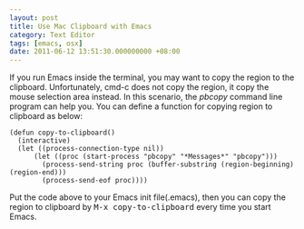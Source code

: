 ```yaml
---
layout: post
title: Use Mac Clipboard with Emacs
category: Text Editor
tags: [emacs, osx]
date: 2011-06-12 13:51:30.000000000 +08:00
---
```

If you run Emacs inside the terminal, you may want to copy the region to the
clipboard.  Unfortunately, cmd-c does not copy the region, it copy the mouse
selection area instead.  In this scenario, the *pbcopy* command line program can
help you.  You can define a function for copying region to clipboard as below:

    (defun copy-to-clipboard()
      (interactive)
      (let ((process-connection-type nil))
          (let ((proc (start-process "pbcopy" "*Messages*" "pbcopy")))
            (process-send-string proc (buffer-substring (region-beginning) (region-end)))
            (process-send-eof proc))))

Put the code above to your Emacs init file(.emacs), then you can copy the region
to clipboard by <kbd>M-x copy-to-clipboard</kbd> every time you start Emacs.

